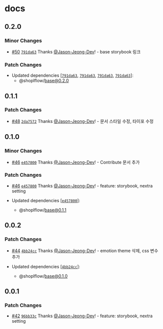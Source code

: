 # docs

## 0.2.0

### Minor Changes

- [#50](https://github.com/shopl/shoplflow/pull/50) [`791da63`](https://github.com/shopl/shoplflow/commit/791da631a19479bfab11bbe716fe429458886c9a) Thanks [@Jason-Jeong-Dev](https://github.com/Jason-Jeong-Dev)! - base storybook 링크

### Patch Changes

- Updated dependencies [[`791da63`](https://github.com/shopl/shoplflow/commit/791da631a19479bfab11bbe716fe429458886c9a), [`791da63`](https://github.com/shopl/shoplflow/commit/791da631a19479bfab11bbe716fe429458886c9a), [`791da63`](https://github.com/shopl/shoplflow/commit/791da631a19479bfab11bbe716fe429458886c9a), [`791da63`](https://github.com/shopl/shoplflow/commit/791da631a19479bfab11bbe716fe429458886c9a)]:
  - @shoplflow/base@0.2.0

## 0.1.1

### Patch Changes

- [#48](https://github.com/shopl/shoplflow/pull/48) [`2da7572`](https://github.com/shopl/shoplflow/commit/2da757242cf92eef9e1cdf92fef7dcf9297b9fc9) Thanks [@Jason-Jeong-Dev](https://github.com/Jason-Jeong-Dev)! - 문서 스타일 수정, 타이포 수정

## 0.1.0

### Minor Changes

- [#46](https://github.com/shopl/shoplflow/pull/46) [`e457800`](https://github.com/shopl/shoplflow/commit/e4578000408a8c5f825d82e3fc4c2b70244f8a08) Thanks [@Jason-Jeong-Dev](https://github.com/Jason-Jeong-Dev)! - Contribute 문서 추가

### Patch Changes

- [#46](https://github.com/shopl/shoplflow/pull/46) [`e457800`](https://github.com/shopl/shoplflow/commit/e4578000408a8c5f825d82e3fc4c2b70244f8a08) Thanks [@Jason-Jeong-Dev](https://github.com/Jason-Jeong-Dev)! - feature: storybook, nextra setting

- Updated dependencies [[`e457800`](https://github.com/shopl/shoplflow/commit/e4578000408a8c5f825d82e3fc4c2b70244f8a08)]:
  - @shoplflow/base@0.1.1

## 0.0.2

### Patch Changes

- [#44](https://github.com/shopl/shoplflow/pull/44) [`4bb24cc`](https://github.com/shopl/shoplflow/commit/4bb24cc34266075c5cd4a0fa2b59b886cc864ef6) Thanks [@Jason-Jeong-Dev](https://github.com/Jason-Jeong-Dev)! - emotion theme 삭제, css 변수 추가

- Updated dependencies [[`4bb24cc`](https://github.com/shopl/shoplflow/commit/4bb24cc34266075c5cd4a0fa2b59b886cc864ef6)]:
  - @shoplflow/base@0.1.0

## 0.0.1

### Patch Changes

- [#42](https://github.com/shopl/shoplflow/pull/42) [`96bb33c`](https://github.com/shopl/shoplflow/commit/96bb33c9e31028199bdcbb9ce956e3bcf443fac3) Thanks [@Jason-Jeong-Dev](https://github.com/Jason-Jeong-Dev)! - feature: storybook, nextra setting
